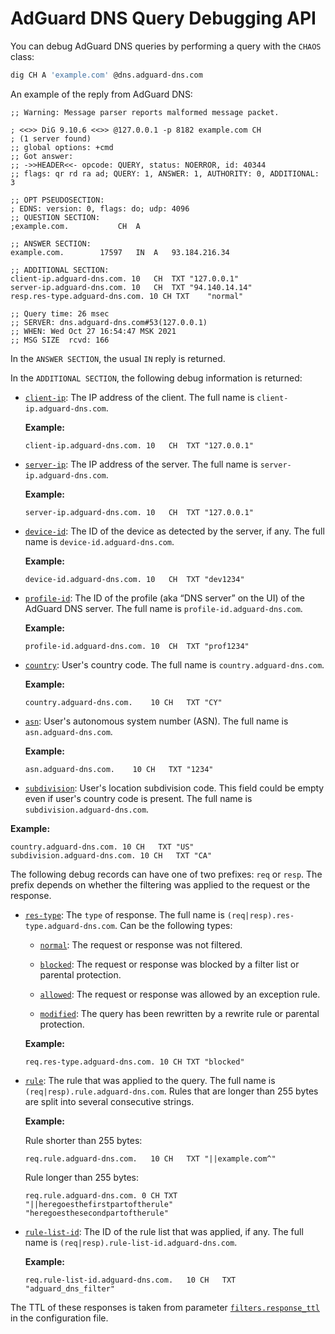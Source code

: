  #  AdGuard DNS Query Debugging API

You can debug AdGuard DNS queries by performing a query with the `CHAOS` class:

```sh
dig CH A 'example.com' @dns.adguard-dns.com
```

An example of the reply from AdGuard DNS:

```none
;; Warning: Message parser reports malformed message packet.

; <<>> DiG 9.10.6 <<>> @127.0.0.1 -p 8182 example.com CH
; (1 server found)
;; global options: +cmd
;; Got answer:
;; ->>HEADER<<- opcode: QUERY, status: NOERROR, id: 40344
;; flags: qr rd ra ad; QUERY: 1, ANSWER: 1, AUTHORITY: 0, ADDITIONAL: 3

;; OPT PSEUDOSECTION:
; EDNS: version: 0, flags: do; udp: 4096
;; QUESTION SECTION:
;example.com.			CH	A

;; ANSWER SECTION:
example.com.		17597	IN	A	93.184.216.34

;; ADDITIONAL SECTION:
client-ip.adguard-dns.com. 10	CH	TXT	"127.0.0.1"
server-ip.adguard-dns.com. 10	CH	TXT	"94.140.14.14"
resp.res-type.adguard-dns.com. 10 CH TXT	"normal"

;; Query time: 26 msec
;; SERVER: dns.adguard-dns.com#53(127.0.0.1)
;; WHEN: Wed Oct 27 16:54:47 MSK 2021
;; MSG SIZE  rcvd: 166
```

In the `ANSWER SECTION`, the usual `IN` reply is returned.

In the `ADDITIONAL SECTION`, the following debug information is returned:

 *  <a href="#additional-client-ip" id="additional-client-ip" name="additional-client-ip">`client-ip`</a>:
    The IP address of the client.  The full name is `client-ip.adguard-dns.com`.

    **Example:**

    ```none
    client-ip.adguard-dns.com. 10	CH	TXT	"127.0.0.1"
    ```

 *  <a href="#additional-server-ip" id="additional-server-ip" name="additional-server-ip">`server-ip`</a>:
    The IP address of the server.  The full name is `server-ip.adguard-dns.com`.

    **Example:**

    ```none
    server-ip.adguard-dns.com. 10	CH	TXT	"127.0.0.1"
    ```

 *  <a href="#additional-device-id" id="additional-device-id" name="additional-device-id">`device-id`</a>:
    The ID of the device as detected by the server, if any.  The full name is
    `device-id.adguard-dns.com`.

    **Example:**

    ```none
    device-id.adguard-dns.com. 10	CH	TXT	"dev1234"
    ```

 *  <a href="#additional-profile-id" id="additional-profile-id" name="additional-profile-id">`profile-id`</a>:
    The ID of the profile (aka “DNS server” on the UI) of the AdGuard DNS
    server.  The full name is `profile-id.adguard-dns.com`.

    **Example:**

    ```none
    profile-id.adguard-dns.com. 10	CH	TXT	"prof1234"
    ```

 *  <a href="#additional-country" id="additional-country" name="additional-country">`country`</a>:
    User's country code.  The full name is `country.adguard-dns.com`.

    **Example:**

    ```none
    country.adguard-dns.com.	10 CH	TXT	"CY"
    ```

 *  <a href="#additional-asn" id="additional-asn" name="additional-asn">`asn`</a>:
    User's autonomous system number (ASN).  The full name is
    `asn.adguard-dns.com`.

    **Example:**

    ```none
    asn.adguard-dns.com.	10 CH	TXT	"1234"
    ```

 *  <a href="#additional-subdivision" id="additional-subdivision" name="additional-subdivision">`subdivision`</a>:
    User's location subdivision code.  This field could be empty even if user's
    country code is present.  The full name is `subdivision.adguard-dns.com`.

   **Example:**

   ```none
   country.adguard-dns.com.	10 CH	TXT	"US"
   subdivision.adguard-dns.com. 10 CH	TXT	"CA"
   ```

The following debug records can have one of two prefixes: `req` or `resp`.  The
prefix depends on whether the filtering was applied to the request or the
response.

 *  <a href="#additional-res-type" id="additional-res-type" name="additional-res-type">`res-type`</a>:
    The `type` of response.  The full name is
    `(req|resp).res-type.adguard-dns.com`.  Can be the following types:

    *  <a href="#additional-res-type-normal" id="additional-res-type-normal" name="additional-res-type-normal">`normal`</a>:
       The request or response was not filtered.

    *  <a href="#additional-res-type-blocked" id="additional-res-type-blocked" name="additional-res-type-blocked">`blocked`</a>:
       The request or response was blocked by a filter list or parental
       protection.

    *  <a href="#additional-res-type-allowed" id="additional-res-type-allowed" name="additional-res-type-allowed">`allowed`</a>:
       The request or response was allowed by an exception rule.

    *  <a href="#additional-res-type-modified" id="additional-res-type-modified" name="additional-res-type-modified">`modified`</a>:
       The query has been rewritten by a rewrite rule or parental protection.

    **Example:**

    ```none
    req.res-type.adguard-dns.com. 10 CH	TXT	"blocked"
    ```

 *  <a href="#additional-rule" id="additional-rule" name="additional-rule">`rule`</a>:
    The rule that was applied to the query.  The full name is
    `(req|resp).rule.adguard-dns.com`.  Rules that are longer than 255 bytes are
    split into several consecutive strings.

    **Example:**

    Rule shorter than 255 bytes:

    ```none
    req.rule.adguard-dns.com.	10 CH	TXT	"||example.com^"
    ```

    Rule longer than 255 bytes:

    ```none
    req.rule.adguard-dns.com. 0 CH TXT "||heregoesthefirstpartoftherule"
    "heregoesthesecondpartoftherule"
    ```

 *  <a href="#additional-rule-list-id" id="additional-rule-list-id" name="additional-rule-list-id">`rule-list-id`</a>:
    The ID of the rule list that was applied, if any.  The full name is
    `(req|resp).rule-list-id.adguard-dns.com`.


    **Example:**

    ```none
    req.rule-list-id.adguard-dns.com.	10 CH	TXT	"adguard_dns_filter"
    ```

The TTL of these responses is taken from parameter
[`filters.response_ttl`][conf-filters-ttl] in the configuration file.

[conf-filters-ttl]: configuration.md#filters-response_ttl
